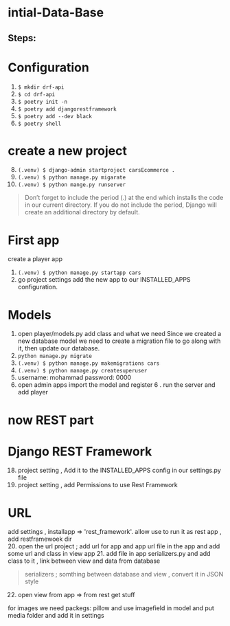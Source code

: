 # intial-Data-Base
## Steps: 
# Configuration
1. `$ mkdir drf-api`
2. `$ cd drf-api`
3. `$ poetry init -n`
4. `$ poetry add djangorestframework`
5. `$ poetry add --dev black`
6. `$ poetry shell`

# create a new project
8. `(.venv) $ django-admin startproject carsEcommerce .`
9. `(.venv) $ python manage.py migarate`
10. `(.venv) $ python mange.py runserver`

> Don’t forget to include the period (.) at the end which installs the code in our current directory. If you do not include the period, Django will create an additional directory by default.
 
# First app
create a player app
1.  `(.venv) $ python manage.py startapp cars`
2.  go project settings add the new app to our INSTALLED_APPS configuration.
# Models
1.  open player/models.py add class and what we need
Since we created a new database model we need to create a migration file to go along with it, then update our database.
1.  `python manage.py migrate`
2.  `(.venv) $ python manage.py makemigrations cars`
3.  `(.venv) $ python manage.py createsuperuser`
4.  username: mohammad password: 0000
5.  open admin apps import the model and register
6 . run the server and add player 

# now REST part 

# Django REST Framework
18. project setting , Add it to the INSTALLED_APPS config in our settings.py file
19. project setting , add Permissions to use Rest Framework
# URL
add settings , installapp => 'rest_framework'. allow use to run it as rest app , add restframewoek dir  
20. open the url project ; add url for app and app url file in the app and add some url and class in view app
21. add file in app serializers.py and add class to it , link between view and data from database
> serializers ; somthing between database and view , convert it in JSON style
22. open view from app => from rest get stuff

for images we need packegs: pillow and use imagefield in model and put media folder and add it in settings 